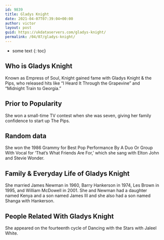 ```yaml
---
id: 9839
title: Gladys Knight
date: 2021-04-07T07:39:04+00:00
author: victor
layout: post
guid: https://ukdataservers.com/gladys-knight/
permalink: /04/07/gladys-knight/
---
```


* some text
{: toc}


## Who is Gladys Knight



Known as Empress of Soul, Knight gained fame with Gladys Knight & the Pips, who released hits like &#8220;I Heard It Through the Grapevine&#8221; and &#8220;Midnight Train to Georgia.&#8221;

                
                
                
## Prior to Popularity



She won a small-time TV contest when she was seven, giving her family confidence to start up The Pips.

                
                
                
## Random data



She won the 1986 Grammy for Best Pop Performance By A Duo Or Group With Vocal for &#8216;That&#8217;s What Friends Are For,&#8217; which she sang with Elton John and Stevie Wonder.

                
                
                
## Family & Everyday Life of Gladys Knight



She married James Newman in 1960, Barry Hankerson in 1974, Les Brown in 1995, and William McDowell in 2001. She and Newman had a daughter named Kenya and a son named James III and she also had a son named Shanga with Hankerson.

                
                
                
## People Related With Gladys Knight



She appeared on the fourteenth cycle of Dancing with the Stars with Jaleel White.

                
              
            
          
          
          